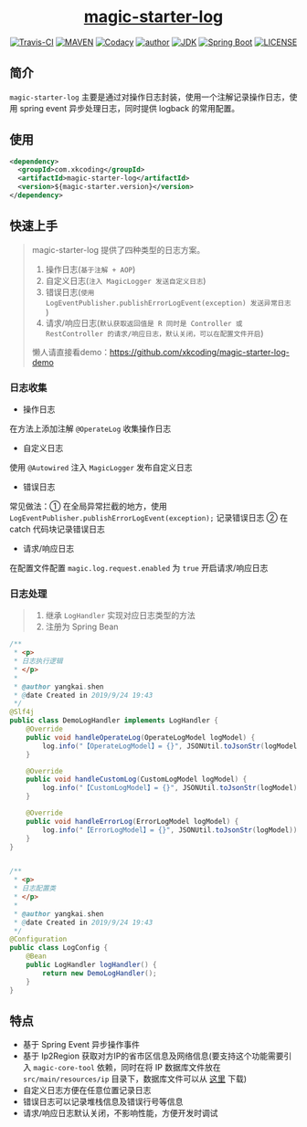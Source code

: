 <h1 align="center"><a href="https://github.com/xkcoding/magic-starter/magic-starter-log" target="_blank">magic-starter-log</a></h1>
<p align="center">
<a href="https://travis-ci.com/xkcoding/magic-starter" target="_blank"><img alt="Travis-CI" src="https://travis-ci.com/xkcoding/magic-starter.svg?branch=master"/></a>
  <a href="https://search.maven.org/artifact/com.xkcoding/magic-starter-log" target="_blank"><img alt="MAVEN" src="https://img.shields.io/maven-central/v/com.xkcoding/magic-starter-log.svg?color=brightgreen&label=Maven%20Central"></a>
  <a href="https://www.codacy.com/manual/xkcoding/magic-starter?utm_source=github.com&amp;utm_medium=referral&amp;utm_content=xkcoding/magic-starter&amp;utm_campaign=Badge_Grade" target="_blank"><img alt="Codacy" src="https://api.codacy.com/project/badge/Grade/6b998c3a533e451690b4164ab1acd164"/></a>
  <a href="https://xkcoding.com" target="_blank"><img alt="author" src="https://img.shields.io/badge/author-Yangkai.Shen-blue.svg"/></a>
  <a href="https://www.oracle.com/technetwork/java/javase/downloads/index.html" target="_blank"><img alt="JDK" src="https://img.shields.io/badge/JDK-1.8.0_162-orange.svg"/></a>
  <a href="https://docs.spring.io/spring-boot/docs/2.1.8.RELEASE/reference/html/" target="_blank"><img alt="Spring Boot" src="https://img.shields.io/badge/Spring Boot-2.1.8.RELEASE-brightgreen.svg"/></a>
  <a href="https://github.com/xkcoding/magic-starter/blob/master/LICENSE" target="_blank"><img alt="LICENSE" src="https://img.shields.io/github/license/xkcoding/magic-starter.svg"/></a>
</p>

## 简介

`magic-starter-log` 主要是通过对操作日志封装，使用一个注解记录操作日志，使用 spring event 异步处理日志，同时提供 logback 的常用配置。

## 使用

```xml
<dependency>
  <groupId>com.xkcoding</groupId>
  <artifactId>magic-starter-log</artifactId>
  <version>${magic-starter.version}</version>
</dependency>
```

## 快速上手

> magic-starter-log 提供了四种类型的日志方案。
>
> 1. 操作日志(`基于注解 + AOP`)
> 2. 自定义日志(`注入 MagicLogger 发送自定义日志`)
> 3. 错误日志(`使用 LogEventPublisher.publishErrorLogEvent(exception) 发送异常日志 `)
> 4. 请求/响应日志(`默认获取返回值是 R 同时是 Controller 或 RestController 的请求/响应日志，默认关闭，可以在配置文件开启`)
>
> 懒人请直接看demo：https://github.com/xkcoding/magic-starter-log-demo

### 日志收集

- 操作日志

在方法上添加注解 `@OperateLog` 收集操作日志

- 自定义日志

使用 `@Autowired` 注入 `MagicLogger` 发布自定义日志

- 错误日志

常见做法：① 在全局异常拦截的地方，使用 `LogEventPublisher.publishErrorLogEvent(exception);` 记录错误日志 ② 在 catch 代码块记录错误日志

- 请求/响应日志

在配置文件配置 `magic.log.request.enabled` 为 `true` 开启请求/响应日志

### 日志处理

> 1. 继承 `LogHandler` 实现对应日志类型的方法
> 2. 注册为 Spring Bean

```java
/**
 * <p>
 * 日志执行逻辑
 * </p>
 *
 * @author yangkai.shen
 * @date Created in 2019/9/24 19:43
 */
@Slf4j
public class DemoLogHandler implements LogHandler {
    @Override
    public void handleOperateLog(OperateLogModel logModel) {
        log.info("【OperateLogModel】= {}", JSONUtil.toJsonStr(logModel));
    }

    @Override
    public void handleCustomLog(CustomLogModel logModel) {
        log.info("【CustomLogModel】= {}", JSONUtil.toJsonStr(logModel));
    }

    @Override
    public void handleErrorLog(ErrorLogModel logModel) {
        log.info("【ErrorLogModel】= {}", JSONUtil.toJsonStr(logModel));
    }
}


/**
 * <p>
 * 日志配置类
 * </p>
 *
 * @author yangkai.shen
 * @date Created in 2019/9/24 19:43
 */
@Configuration
public class LogConfig {
    @Bean
    public LogHandler logHandler() {
        return new DemoLogHandler();
    }
}
```

## 特点

- 基于 Spring Event 异步操作事件
- 基于 Ip2Region 获取对方IP的省市区信息及网络信息(要支持这个功能需要引入 `magic-core-tool` 依赖，同时在将 IP 数据库文件放在 `src/main/resources/ip` 目录下，数据库文件可以从 [这里](https://github.com/xkcoding/magic-starter/tree/master/magic-core-tool/src/main/resources/ip/ip2region.db) 下载)
- 自定义日志方便在任意位置记录日志
- 错误日志可以记录堆栈信息及错误行号等信息
- 请求/响应日志默认关闭，不影响性能，方便开发时调试